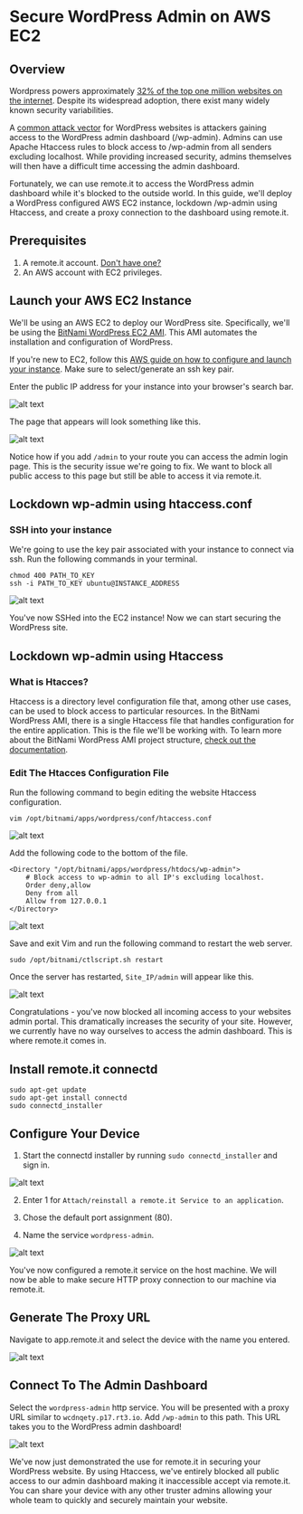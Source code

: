 # Secure WordPress Admin on AWS EC2

## Overview

Wordpress powers approximately [32% of the top one million websites on the internet](https://www.codeinwp.com/blog/wordpress-statistics/). Despite its widespread adoption, there exist many widely known security variabilities.

A [common attack vector](https://www.inmotionhosting.com/support/edu/wordpress/wp-login-brute-force-attack) for WordPress websites is attackers gaining access to the WordPress admin dashboard (/wp-admin). Admins can use Apache Htaccess rules to block access to /wp-admin from all senders excluding localhost. While providing increased security, admins themselves will then have a difficult time accessing the admin dashboard.

Fortunately, we can use remote.it to access the WordPress admin dashboard while it's blocked to the outside world. In this guide, we'll deploy a WordPress configured AWS EC2 instance, lockdown /wp-admin using Htaccess, and create a proxy connection to the dashboard using remote.it.

## Prerequisites

1. A remote.it account. [Don't have one?](https://app.remote.it/auth/#/sign-up)
2. An AWS account with EC2 privileges.

## Launch your AWS EC2 Instance

We'll be using an AWS EC2 to deploy our WordPress site. Specifically, we'll be using the [BitNami WordPress EC2 AMI](https://aws.amazon.com/marketplace/pp/B00NN8Y43U). This AMI automates the installation and configuration of WordPress.

If you're new to EC2, follow this [AWS guide on how to configure and launch your instance](https://aws.amazon.com/getting-started/tutorials/launch-a-wordpress-website/). Make sure to select/generate an ssh key pair.

Enter the public IP address for your instance into your browser's search bar.

![alt text](../.gitbook/assets/wordpress-aws/locate-id.png "Logo Title Text 1")

The page that appears will look something like this.

![alt text](../.gitbook/assets/wordpress-aws/website-front-page.png "Logo Title Text 1")

Notice how if you add `/admin` to your route you can access the admin login page. This is the security issue we're going to fix. We want to block all public access to this page but still be able to access it via remote.it.

## Lockdown wp-admin using htaccess.conf

### SSH into your instance

We're going to use the key pair associated with your instance to connect via ssh. Run the following commands in your terminal.

```shell
chmod 400 PATH_TO_KEY
ssh -i PATH_TO_KEY ubuntu@INSTANCE_ADDRESS
```

![alt text](../.gitbook/assets/wordpress-aws/ec2-ssh.png "Logo Title Text 1")

You've now SSHed into the EC2 instance! Now we can start securing the WordPress site.

## Lockdown wp-admin using Htaccess

### What is Htacces?

Htaccess is a directory level configuration file that, among other use cases, can be used to block access to particular resources. In the BitNami WordPress AMI, there is a single Htaccess file that handles configuration for the entire application. This is the file we'll be working with. To learn more about the BitNami WordPress AMI project structure, [check out the documentation](https://docs.bitnami.com/aws/apps/wordpress/).

### Edit The Htacces Configuration File

Run the following command to begin editing the website Htaccess configuration.

`vim /opt/bitnami/apps/wordpress/conf/htaccess.conf`

![alt text](../.gitbook/assets/wordpress-aws/htaccess-vanilla.png "Logo Title Text 1")

Add the following code to the bottom of the file.

```shell
<Directory "/opt/bitnami/apps/wordpress/htdocs/wp-admin">
    # Block access to wp-admin to all IP's excluding localhost.
    Order deny,allow
    Deny from all
    Allow from 127.0.0.1
</Directory>
```

![alt text](../.gitbook/assets/wordpress-aws/htaccess-edited.png "Logo Title Text 1")

Save and exit Vim and run the following command to restart the web server.

`sudo /opt/bitnami/ctlscript.sh restart`

Once the server has restarted, `Site_IP/admin` will appear like this.

![alt text](../.gitbook/assets/wordpress-aws/admin-forbidden.png "Logo Title Text 1")

Congratulations - you've now blocked all incoming access to your websites admin portal. This dramatically increases the security of your site. However, we currently have no way ourselves to access the admin dashboard. This is where remote.it comes in.

## Install remote.it connectd

```shell
sudo apt-get update
sudo apt-get install connectd
sudo connectd_installer
```

## Configure Your Device

1. Start the connectd installer by running `sudo connectd_installer` and sign in.

![alt text](../.gitbook/assets/wordpress-aws/sudo-connectd-installer.png "Logo Title Text 1")

2. Enter 1 for `Attach/reinstall a remote.it Service to an application`.

3. Chose the default port assignment (80).

4. Name the service `wordpress-admin`.

![alt text](../.gitbook/assets/wordpress-aws/http-service-setup.png "Logo Title Text 1")

You've now configured a remote.it service on the host machine. We will now be able to make secure HTTP proxy connection to our machine via remote.it.

## Generate The Proxy URL

Navigate to app.remote.it and select the device with the name you entered.

![alt text](../.gitbook/assets/wordpress-aws/device-services.png "Logo Title Text 1")

## Connect To The Admin Dashboard

Select the `wordpress-admin` http service. You will be presented with a proxy URL similar to `wcdnqety.p17.rt3.io`. Add `/wp-admin` to this path. This URL takes you to the WordPress admin dashboard!

![alt text](../.gitbook/assets/wordpress-aws/wp-admin.png "Logo Title Text 1")

We've now just demonstrated the use for remote.it in securing your WordPress website. By using Htaccess, we've entirely blocked all public access to our admin dashboard making it inaccessible accept via remote.it. You can share your device with any other truster admins allowing your whole team to quickly and securely maintain your website.